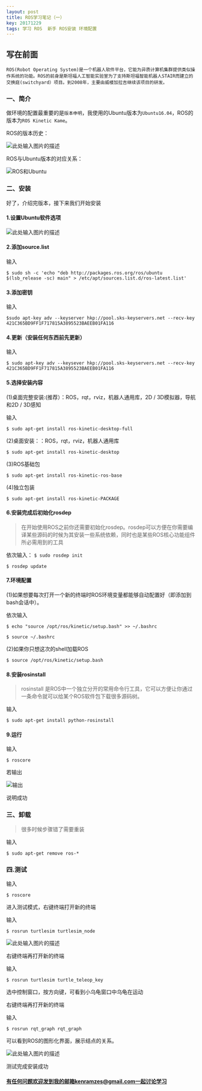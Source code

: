 ```yaml
---
layout: post
title: ROS学习笔记（一）
key: 20171229
tags: 学习 ROS  新手 ROS安装 环境配置
---
```

写在前面
------
    ROS(Robot Operating System)是一个机器人软件平台，它能为异质计算机集群提供类似操作系统的功能。ROS的前身是斯坦福人工智能实验室为了支持斯坦福智能机器人STAIR而建立的交换庭(switchyard）项目。到2008年，主要由威楼加拉吉继续该项目的研发。
    
    
    
### 一、简介

做环境的配置最重要的是`版本申明`，我使用的Ubuntu版本为`Ubuntu16.04`，ROS的版本为`ROS Kinetic Kame`。

ROS的版本历史：

![此处输入图片的描述][2]

ROS与Ubuntu版本的对应关系：

![ROS和Ubuntu][3]

### 二、安装

好了，介绍完版本，接下来我们开始安装


#### 1.设置Ubuntu软件选项

![此处输入图片的描述][4]

#### 2.添加source.list

输入

`$ sudo sh -c 'echo "deb http://packages.ros.org/ros/ubuntu $(lsb_release -sc) main" > /etc/apt/sources.list.d/ros-latest.list'`

#### 3.添加密钥

输入

`$sudo apt-key adv --keyserver hkp://pool.sks-keyservers.net --recv-key 421C365BD9FF1F717815A3895523BAEEB01FA116`

#### 4.更新（安装任何东西前先更新）

输入

`$ sudo apt-key adv --keysever hkp://pool.sks-keyservers.net --recv-key 421C365BD9FF1F717815A3895523BAEEB01FA116`

#### 5.选择安装内容

(1)桌面完整安装:(推荐）：ROS，rqt，rviz，机器人通用库，2D / 3D模拟器，导航和2D / 3D感知

输入

`$ sudo apt-get install ros-kinetic-desktop-full`

(2)桌面安装：：ROS，rqt，rviz，机器人通用库

`$ sudo apt-get install ros-kinetic-desktop`

(3)ROS基础包

`$ sudo apt-get install ros-kinetic-ros-base`

(4)独立包装

`$ sudo apt-get install ros-kinetic-PACKAGE`

#### 6.安装完成后初始化rosdep

>在开始使用ROS之前你还需要初始化rosdep。rosdep可以方便在你需要编译某些源码的时候为其安装一些系统依赖，同时也是某些ROS核心功能组件所必需用到的工具


依次输入：
`$ sudo rosdep init`

`$ rosdep update`

#### 7.环境配置

(1)如果想要每次打开一个新的终端时ROS环境变量都能够自动配置好（即添加到bash会话中）。

依次输入

`$ echo "source /opt/ros/kinetic/setup.bash" >> ~/.bashrc`

`$ source ~/.bashrc`

(2)如果你只想这次的shell加载ROS

`$ source /opt/ros/kinetic/setup.bash`

#### 8.安装rosinstall

>rosinstall 是ROS中一个独立分开的常用命令行工具，它可以方便让你通过一条命令就可以给某个ROS软件包下载很多源码树。

输入

`$ sudo apt-get install python-rosinstall`

#### 9.运行

输入

`$ roscore`

若输出

![输出][5]

说明成功

### 三、卸载

>很多时候步骤错了需要重装

输入

`$ sudo apt-get remove ros-*`

### 四.测试

输入

`$ roscore`

进入测试模式，右键终端打开新的终端

输入

`$ rosrun turtlesim turtlesim_node`

![此处输入图片的描述][6]

右键终端再打开新的终端

输入

`$ rosrun turtlesim turtle_teleop_key`

选中控制窗口，按方向键，可看到小乌龟窗口中乌龟在运动

右键终端再打开新的终端

输入

`$ rosrun rqt_graph rqt_graph`

可以看到ROS的图形化界面，展示结点的关系。

![此处输入图片的描述][7]

测试完成安装成功



#### 有任何问题欢迎发到我的邮箱kenramzes@gmail.com一起讨论学习


  [1]: https://d21ii91i3y6o6h.cloudfront.net/gallery_images/from_proof/17860/large/1491854854/ros-kinetic-kame-logo.png
  [2]: https://raw.githubusercontent.com/KenRamzes/MarkdownPhotos/master/Res/ROS%E7%89%88%E6%9C%AC%E6%9B%B4%E6%9B%BF.png
  [3]: http://images2015.cnblogs.com/blog/657755/201701/657755-20170106150531128-68185507.png
  [4]: http://images2015.cnblogs.com/blog/657755/201701/657755-20170106150512737-473460622.png
  [5]: http://images2015.cnblogs.com/blog/657755/201701/657755-20170106150555394-196348866.png
  [6]:https://raw.githubusercontent.com/KenRamzes/MarkdownPhotos/master/Res/%E6%89%93%E5%BC%80%E6%B5%B7%E9%BE%9F.png
  [7]: https://raw.githubusercontent.com/KenRamzes/MarkdownPhotos/master/Res/%E4%B9%8C%E9%BE%9F%E8%8A%82%E7%82%B9.png
